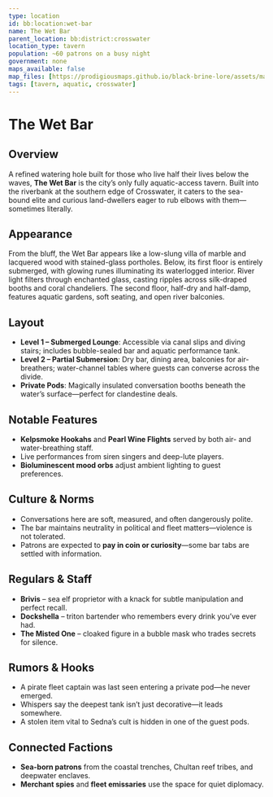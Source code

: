 ```yaml
---
type: location
id: bb:location:wet-bar
name: The Wet Bar
parent_location: bb:district:crosswater
location_type: tavern
population: ~60 patrons on a busy night
government: none
maps_available: false
map_files: [https://prodigiousmaps.github.io/black-brine-lore/assets/maps/web-bar.jpg]
tags: [tavern, aquatic, crosswater]
---
```


# The Wet Bar

## Overview
A refined watering hole built for those who live half their lives below the waves, **The Wet Bar** is the city’s only fully aquatic-access tavern. Built into the riverbank at the southern edge of Crosswater, it caters to the sea-bound elite and curious land-dwellers eager to rub elbows with them—sometimes literally.

## Appearance
From the bluff, the Wet Bar appears like a low-slung villa of marble and lacquered wood with stained-glass portholes. Below, its first floor is entirely submerged, with glowing runes illuminating its waterlogged interior. River light filters through enchanted glass, casting ripples across silk-draped booths and coral chandeliers. The second floor, half-dry and half-damp, features aquatic gardens, soft seating, and open river balconies.

## Layout
- **Level 1 – Submerged Lounge**: Accessible via canal slips and diving stairs; includes bubble-sealed bar and aquatic performance tank.
- **Level 2 – Partial Submersion**: Dry bar, dining area, balconies for air-breathers; water-channel tables where guests can converse across the divide.
- **Private Pods**: Magically insulated conversation booths beneath the water’s surface—perfect for clandestine deals.

## Notable Features
- **Kelpsmoke Hookahs** and **Pearl Wine Flights** served by both air- and water-breathing staff.
- Live performances from siren singers and deep-lute players.
- **Bioluminescent mood orbs** adjust ambient lighting to guest preferences.

## Culture & Norms
- Conversations here are soft, measured, and often dangerously polite.
- The bar maintains neutrality in political and fleet matters—violence is not tolerated.
- Patrons are expected to **pay in coin or curiosity**—some bar tabs are settled with information.

## Regulars & Staff
- **Brivis** – sea elf proprietor with a knack for subtle manipulation and perfect recall.
- **Dockshella** – triton bartender who remembers every drink you’ve ever had.
- **The Misted One** – cloaked figure in a bubble mask who trades secrets for silence.

## Rumors & Hooks
- A pirate fleet captain was last seen entering a private pod—he never emerged.
- Whispers say the deepest tank isn’t just decorative—it leads somewhere.
- A stolen item vital to Sedna’s cult is hidden in one of the guest pods.

## Connected Factions
- **Sea-born patrons** from the coastal trenches, Chultan reef tribes, and deepwater enclaves.
- **Merchant spies** and **fleet emissaries** use the space for quiet diplomacy.

